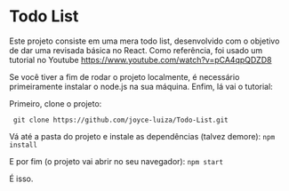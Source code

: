 # Todo List

Este projeto consiste em uma mera todo list, desenvolvido com o objetivo de dar uma revisada básica no React. Como referência, foi usado um tutorial no Youtube https://www.youtube.com/watch?v=pCA4qpQDZD8 

Se você tiver a fim de rodar o projeto localmente, é necessário primeiramente instalar o node.js na sua máquina. Enfim, lá vai o tutorial:

Primeiro, clone o projeto:

` git clone https://github.com/joyce-luiza/Todo-List.git`

Vá até a pasta do projeto e instale as dependências (talvez demore):
`npm install`

E por fim (o projeto vai abrir no seu navegador):
`npm start`

É isso.
